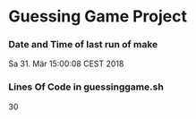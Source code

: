 # Guessing Game Project
### Date and Time of last run of make
Sa 31. Mär 15:00:08 CEST 2018
### Lines Of Code in guessinggame.sh
30
